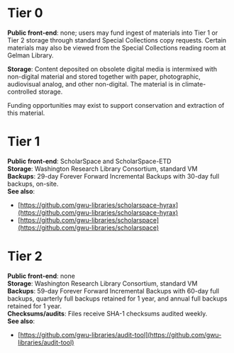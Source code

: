 # Tier 0 
**Public front-end**: none; users may fund ingest of materials into Tier 1 or Tier 2 storage through standard Special Collections copy requests. Certain materials may also be viewed from the Special Collections reading room at Gelman Library. 

**Storage**: Content deposited on obsolete digital media is intermixed with non-digital material and stored together with paper, photographic, audiovisual analog, and other non-digital. The material is in climate-controlled storage.

Funding opportunities may exist to support conservation and extraction of this material. 

# Tier 1
**Public front-end**: ScholarSpace and ScholarSpace-ETD  
**Storage**: Washington Research Library Consortium, standard VM  
**Backups**: 29-day Forever Forward Incremental Backups with 30-day full backups, on-site.  
**See also**: 
- [https://github.com/gwu-libraries/scholarspace-hyrax](https://github.com/gwu-libraries/scholarspace-hyrax)
- [https://github.com/gwu-libraries/scholarspace](https://github.com/gwu-libraries/scholarspace)

# Tier 2 
**Public front-end**: none  
**Storage**: Washington Research Library Consortium, standard VM  
**Backups**: 59-day Forever Forward Incremental Backups with 60-day full backups, quarterly full backups retained for 1 year, and annual full backups retained for 1 year.  
**Checksums/audits**: Files receive SHA-1 checksums audited weekly.  
**See also**:
- [https://github.com/gwu-libraries/audit-tool](https://github.com/gwu-libraries/audit-tool)
